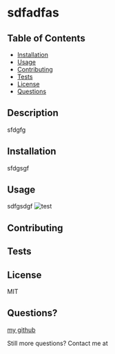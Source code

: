 
  # sdfadfas

  ## Table of Contents

  * [Installation](#installation)
  * [Usage](#usage)
  * [Contributing](#contributing)
  * [Tests](#tests)
  * [License](#license)
  * [Questions](#questions)

  ## Description
  sfdgfg
  ## Installation
  sfdgsgf
  ## Usage
  sdfgsdgf ![test](https://user-images.githubusercontent.com/68020747/93384457-798fbf00-f82a-11ea-8ea8-6e9c847385af.PNG)
  ## Contributing
  
  ## Tests
  
  ## License
  MIT

  ## Questions? 
  [my github](https://www.github.com/)

  Still more questions? Contact me at 

